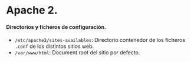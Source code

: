 # Apache 2.
#### Directorios y ficheros de configuración.
- `/etc/apache2/sites-availables`: Directorio contenedor de los ficheros `.conf` de los distintos sitios web.
- `/var/www/html`: Document root del sitio por defecto.